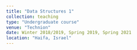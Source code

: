 ```yaml
---
title: "Data Structures 1"
collection: teaching
type: "Undergraduate course"
venue: "Technion"
date: Winter 2018/2019, Spring 2019, Spring 2021
location: "Haifa, Israel"
---
```

